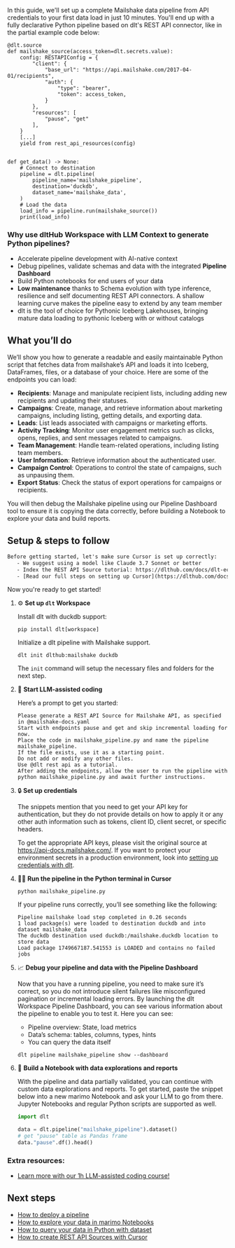 In this guide, we'll set up a complete Mailshake data pipeline from API credentials to your first data load in just 10 minutes. You'll end up with a fully declarative Python pipeline based on dlt's REST API connector, like in the partial example code below:

```python-outcome
@dlt.source
def mailshake_source(access_token=dlt.secrets.value):
    config: RESTAPIConfig = {
        "client": {
            "base_url": "https://api.mailshake.com/2017-04-01/recipients",
            "auth": {
                "type": "bearer",
                "token": access_token,
            }
        },
        "resources": [
            "pause", "get"
        ],
    }
    [...]
    yield from rest_api_resources(config)


def get_data() -> None:
    # Connect to destination
    pipeline = dlt.pipeline(
        pipeline_name='mailshake_pipeline',
        destination='duckdb',
        dataset_name='mailshake_data', 
    )
    # Load the data
    load_info = pipeline.run(mailshake_source())
    print(load_info) 
```

### Why use dltHub Workspace with LLM Context to generate Python pipelines?

- Accelerate pipeline development with AI-native context
- Debug pipelines, validate schemas and data with the integrated **Pipeline Dashboard**
- Build Python notebooks for end users of your data
- **Low maintenance** thanks to Schema evolution with type inference, resilience and self documenting REST API connectors. A shallow learning curve makes the pipeline easy to extend by any team member
- dlt is the tool of choice for Pythonic Iceberg Lakehouses, bringing mature data loading to pythonic Iceberg with or without catalogs

## What you’ll do

We’ll show you how to generate a readable and easily maintainable Python script that fetches data from mailshake’s API and loads it into Iceberg, DataFrames, files, or a database of your choice. Here are some of the endpoints you can load:

- **Recipients**: Manage and manipulate recipient lists, including adding new recipients and updating their statuses.
- **Campaigns**: Create, manage, and retrieve information about marketing campaigns, including listing, getting details, and exporting data.
- **Leads**: List leads associated with campaigns or marketing efforts.
- **Activity Tracking**: Monitor user engagement metrics such as clicks, opens, replies, and sent messages related to campaigns.
- **Team Management**: Handle team-related operations, including listing team members.
- **User Information**: Retrieve information about the authenticated user.
- **Campaign Control**: Operations to control the state of campaigns, such as unpausing them.
- **Export Status**: Check the status of export operations for campaigns or recipients.

You will then debug the Mailshake pipeline using our Pipeline Dashboard tool to ensure it is copying the data correctly, before building a Notebook to explore your data and build reports.

## Setup & steps to follow

```default
Before getting started, let's make sure Cursor is set up correctly:
   - We suggest using a model like Claude 3.7 Sonnet or better
   - Index the REST API Source tutorial: https://dlthub.com/docs/dlt-ecosystem/verified-sources/rest_api/ and add it to context as **@dlt rest api**
   - [Read our full steps on setting up Cursor](https://dlthub.com/docs/dlt-ecosystem/llm-tooling/cursor-restapi#23-configuring-cursor-with-documentation)
```

Now you're ready to get started!

1. ⚙️ **Set up `dlt` Workspace**
    
    Install dlt with duckdb support:
    ```shell
    pip install dlt[workspace]
    ```

    Initialize a dlt pipeline with Mailshake support.
    ```shell
    dlt init dlthub:mailshake duckdb
    ```

    The `init` command will setup the necessary files and folders for the next step.
    
2. 🤠 **Start LLM-assisted coding**
    
    Here’s a prompt to get you started:
    
    ```prompt
    Please generate a REST API Source for Mailshake API, as specified in @mailshake-docs.yaml 
    Start with endpoints pause and get and skip incremental loading for now. 
    Place the code in mailshake_pipeline.py and name the pipeline mailshake_pipeline. 
    If the file exists, use it as a starting point. 
    Do not add or modify any other files. 
    Use @dlt rest api as a tutorial. 
    After adding the endpoints, allow the user to run the pipeline with python mailshake_pipeline.py and await further instructions.
    ```

    
3. 🔒 **Set up credentials** 
    
    The snippets mention that you need to get your API key for authentication, but they do not provide details on how to apply it or any other auth information such as tokens, client ID, client secret, or specific headers.
    
    To get the appropriate API keys, please visit the original source at https://api-docs.mailshake.com/.
    If you want to protect your environment secrets in a production environment, look into [setting up credentials with dlt](https://dlthub.com/docs/walkthroughs/add_credentials).
    
4. 🏃‍♀️ **Run the pipeline in the Python terminal in Cursor**
    
    ```shell
    python mailshake_pipeline.py
    ```
    
    If your pipeline runs correctly, you’ll see something like the following:
    
    ```shell
    Pipeline mailshake load step completed in 0.26 seconds
    1 load package(s) were loaded to destination duckdb and into dataset mailshake_data
    The duckdb destination used duckdb:/mailshake.duckdb location to store data
    Load package 1749667187.541553 is LOADED and contains no failed jobs
    ```
    
5. 📈 **Debug your pipeline and data with the Pipeline Dashboard**

    Now that you have a running pipeline, you need to make sure it’s correct, so you do not introduce silent failures like misconfigured pagination or incremental loading errors. By launching the dlt Workspace Pipeline Dashboard, you can see various information about the pipeline to enable you to test it. Here you can see:
    - Pipeline overview: State, load metrics
    - Data’s schema: tables, columns, types, hints
    - You can query the data itself
    
    ```shell
    dlt pipeline mailshake_pipeline show --dashboard
    ```
    
6. 🐍 **Build a Notebook with data explorations and reports**

    With the pipeline and data partially validated, you can continue with custom data explorations and reports. To get started, paste the snippet below into a new marimo Notebook and ask your LLM to go from there. Jupyter Notebooks and regular Python scripts are supported as well.

    
    ```python
    import dlt

   data = dlt.pipeline("mailshake_pipeline").dataset()
   # get "pause" table as Pandas frame
   data."pause".df().head()
    ```

### Extra resources:

- [Learn more with our 1h LLM-assisted coding course!](https://www.youtube.com/watch?v=GGid70rnJuM)

## Next steps

- [How to deploy a pipeline](https://dlthub.com/docs/walkthroughs/deploy-a-pipeline)
- [How to explore your data in marimo Notebooks](https://dlthub.com/docs/general-usage/dataset-access/marimo)
- [How to query your data in Python with dataset](https://dlthub.com/docs/general-usage/dataset-access/dataset)
- [How to create REST API Sources with Cursor](https://dlthub.com/docs/dlt-ecosystem/llm-tooling/cursor-restapi)
